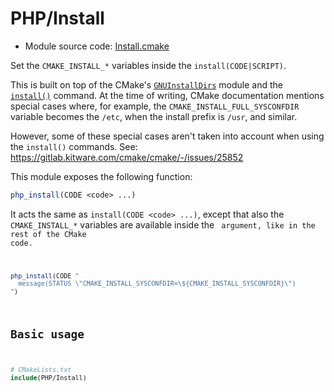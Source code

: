 <!-- This is auto-generated file. -->
# PHP/Install

* Module source code: [Install.cmake](https://github.com/petk/php-build-system/blob/master/cmake/cmake/modules/PHP/Install.cmake)

Set the `CMAKE_INSTALL_*` variables inside the `install(CODE|SCRIPT)`.

This is built on top of the CMake's
[`GNUInstallDirs`](https://cmake.org/cmake/help/latest/module/GNUInstallDirs.html)
module and the
[`install()`](https://cmake.org/cmake/help/latest/command/install.html) command.
At the time of writing, CMake documentation mentions special cases where, for
example, the `CMAKE_INSTALL_FULL_SYSCONFDIR` variable becomes the `/etc`, when
the install prefix is `/usr`, and similar.

However, some of these special cases aren't taken into account when using the
`install()` commands. See: https://gitlab.kitware.com/cmake/cmake/-/issues/25852

This module exposes the following function:

```cmake
php_install(CODE <code> ...)
```

It acts the same as `install(CODE <code> ...)`, except that also the
`CMAKE_INSTALL_*` variables are available inside the <code> argument, like in
the rest of the CMake code.

```cmake
php_install(CODE "
  message(STATUS \"CMAKE_INSTALL_SYSCONFDIR=\${CMAKE_INSTALL_SYSCONFDIR}\")
")
```

## Basic usage

```cmake
# CMakeLists.txt
include(PHP/Install)
```
